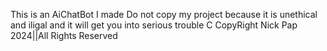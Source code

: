 This is an AiChatBot I made
Do not copy my project because it is unethical and iligal and it will get you into serious trouble
C CopyRight Nick Pap 2024||All Rights Reserved
